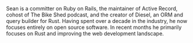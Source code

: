 Sean is a committer on Ruby on Rails, the maintainer of Active Record, cohost of The Bike Shed podcast, and the creator of Diesel, an ORM and query builder for Rust. Having spent over a decade in the industry, he now focuses entirely on open source software. In recent months he primarily focuses on Rust and improving the web development landscape.
